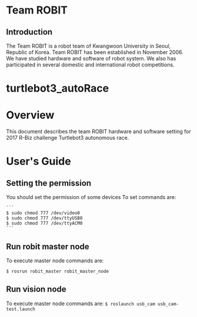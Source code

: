# Team ROBIT
  ## Introduction
  The Team ROBIT is a robot team of Kwangwoon University in Seoul, Republic of Korea. Team ROBIT has been established in November 2006. We have studied hardware and software of robot system. We also has participated in several domestic and international robot competitions. 
  
# turtlebot3_autoRace

# Overview
 This document describes the team ROBIT hardware and software setting for 2017 R-Biz challenge Turtlebot3 autonomous race.


# User's Guide

  ## Setting the permission
  You should set the permission of some devices
  To set commands are:
  
    ```
    $ sudo chmod 777 /dev/video0
    $ sudo chmod 777 /dev/ttyUSB0
    $ sudo chmod 777 /dev/ttyACM0
    ``` 

  ## Run robit master node
  To execute master node commands are:

    
    $ rosrun robit_master robit_master_node
    

  ## Run vision node


  To execute master node commands are:
    ```
    $ roslaunch usb_cam usb_cam-test.launch 
    ```
